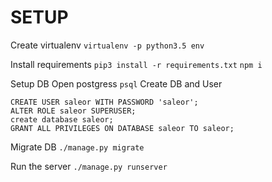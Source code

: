 # SETUP

Create virtualenv 
`virtualenv -p python3.5 env`

Install requirements 
`pip3 install -r requirements.txt`
`npm i`

Setup DB
Open postgress
`psql`
Create DB and User
```
CREATE USER saleor WITH PASSWORD 'saleor';  
ALTER ROLE saleor SUPERUSER;  
create database saleor;
GRANT ALL PRIVILEGES ON DATABASE saleor TO saleor;
```

Migrate DB
`./manage.py migrate`

Run the server
`./manage.py runserver`
